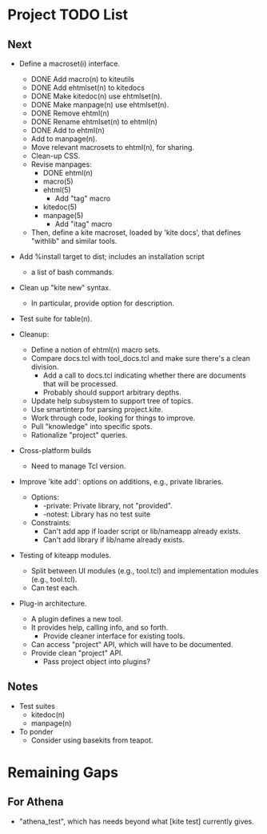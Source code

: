 # Project TODO List

## Next

* Define a macroset(i) interface.
  * DONE Add macro(n) to kiteutils
  * DONE Add ehtmlset(n) to kitedocs
  * DONE Make kitedoc(n) use ehtmlset(n).
  * DONE Make manpage(n) use ehtmlset(n).
  * DONE Remove ehtml(n)
  * DONE Rename ehtmlset(n) to ehtml(n)
  * DONE Add <tag> to ehtml(n)
  * Add <itag> to manpage(n).
  * Move relevant macrosets to ehtml(n), for sharing.
  * Clean-up CSS.
  * Revise manpages:
    * DONE ehtml(n)
    * macro(5)
    * ehtml(5)
      * Add "tag" macro
    * kitedoc(5)
    * manpage(5)
      * Add "itag" macro
  * Then, define a kite macroset, loaded by 'kite docs', that defines
    "withlib" and similar tools.


* Add %install target to dist; includes an installation script
  * a list of bash commands.
* Clean up "kite new" syntax.  
  * In particular, provide option for description.

* Test suite for table(n).
* Cleanup:
  * Define a notion of ehtml(n) macro sets.
  * Compare docs.tcl with tool_docs.tcl and make sure there's a clean
    division.
    * Add a call to docs.tcl indicating whether there are documents
      that will be processed.
    * Probably should support arbitrary depths.
  * Update help subsystem to support tree of topics.
  * Use smartinterp for parsing project.kite.
  * Work through code, looking for things to improve.
  * Pull "knowledge" into specific spots.
  * Rationalize "project" queries.
* Cross-platform builds
  * Need to manage Tcl version.
* Improve 'kite add': options on additions, e.g., private libraries.
  * Options:
    * -private: Private library, not "provided".
    * -notest: Library has no test suite 
  * Constraints:
    * Can't add app if loader script or lib/nameapp already exists.
    * Can't add library if lib/name already exists.
* Testing of kiteapp modules.
  * Split between UI modules (e.g., <name>tool.tcl) and implementation
    modules (e.g., tool.tcl).
  * Can test each.
* Plug-in architecture.
  * A plugin defines a new tool.
  * It provides help, calling info, and so forth.
    * Provide cleaner interface for existing tools.
  * Can access "project" API, which will have to be documented.
  * Provide clean "project" API.
    * Pass project object into plugins?

## Notes

* Test suites
  * kitedoc(n)
  * manpage(n)
* To ponder
  * Consider using basekits from teapot.

# Remaining Gaps #

## For Athena

* "athena_test", which has needs beyond what [kite test] currently gives.


